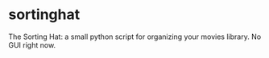 sortinghat
==========

The Sorting Hat: a small python script for organizing your movies library. No GUI right now.